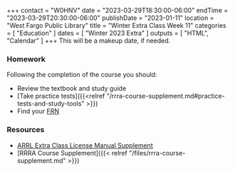 +++
contact = "W0HNV"
date = "2023-03-29T18:30:00-06:00"
endTime = "2023-03-29T20:30:00-06:00"
publishDate = "2023-01-11"
location = "West Fargo Public Library"
title = "Winter Extra Class Week 11"
categories = [ "Education" ]
dates = [ "Winter 2023 Extra" ]
outputs = [ "HTML", "Calendar" ]
+++
This will be a makeup date, if needed.



### Homework

Following the completion of the course you should:

* Review the textbook and study guide
* [Take practice tests]({{<relref "/rrra-course-supplement.md#practice-tests-and-study-tools" >}})
* Find your [FRN](http://wireless.fcc.gov/uls/index.htm?job=about_getting_started) 

### Resources

* [ARRL Extra Class License Manual Supplement](http://www.arrl.org/extra-class-license-manual)
* [RRRA Course Supplement]({{< relref "/files/rrra-course-supplement.md" >}})

